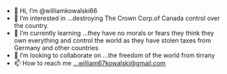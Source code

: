 - 👋 Hi, I’m @williamkowalski66
- 👀 I’m interested in ...destroying The Crown Corp.of Canada control over the country.
- 🌱 I’m currently learning ...they have no morals or fears they think they own everything and control the world as they have stolen taxes from Germany and other countries
- 💞️ I’m looking to collaborate on ...the freedom of the world from tirrany 
- 📫 How to reach me ...william67kowalski@gmail.com

<!---
williamkowalski66/williamkowalski66 is a ✨ special ✨ repository because its `README.md` (this file) appears on your GitHub profile.
You can click the Preview link to take a look at your changes.
--->
